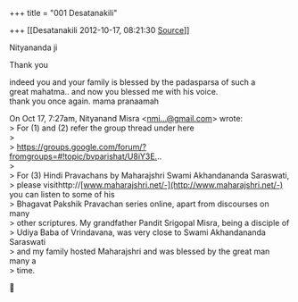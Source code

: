 +++
title = "001 Desatanakili"

+++
[[Desatanakili	2012-10-17, 08:21:30 [Source](https://groups.google.com/g/bvparishat/c/8kZubv9QLm4)]]



Nityananda ji  
  
Thank you  
  
indeed you and your family is blessed by the padasparsa of such a  
great mahatma.. and now you blessed me with his voice.  
thank you once again. mama pranaamah  
  
  
On Oct 17, 7:27am, Nityanand Misra \<[nmi...@gmail.com]()\> wrote:  
\> For (1) and (2) refer the group thread under here  
\>  
\> <https://groups.google.com/forum/?fromgroups=#!topic/bvparishat/U8iY3E.>..  
\>  
\> For (3) Hindi Pravachans by Maharajshri Swami Akhandananda Saraswati,  
\> please visithttp://[www.maharajshri.net/-](http://www.maharajshri.net/-) you can listen to some of his  
\> Bhagavat Pakshik Pravachan series online, apart from discourses on many  
\> other scriptures. My grandfather Pandit Srigopal Misra, being a disciple of  
\> Udiya Baba of Vrindavana, was very close to Swami Akhandananda Saraswati  
\> and my family hosted Maharajshri and was blessed by the great man many a  
\> time.  




